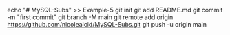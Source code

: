 echo "# MySQL-Subs" >> Example-5
git init
git add README.md
git commit -m "first commit"
git branch -M main
git remote add origin https://github.com/nicolealcid/MySQL-Subs.git
git push -u origin main
